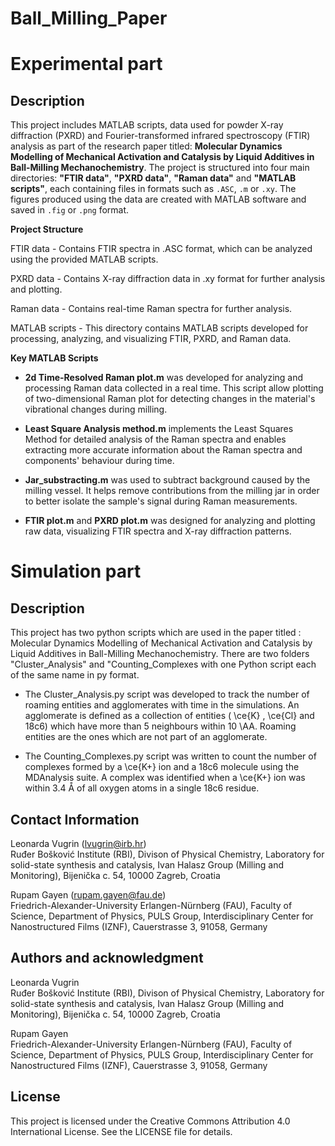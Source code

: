 # Ball_Milling_Paper
# Experimental part

## Description
This project includes MATLAB scripts, data used for powder X-ray diffraction (PXRD) and Fourier-transformed infrared spectroscopy (FTIR) analysis as part of the research paper titled: **Molecular Dynamics Modelling of Mechanical Activation and Catalysis by Liquid Additives in Ball-Milling Mechanochemistry**. The project is structured into four main directories: **"FTIR data"**, **"PXRD data"**, **"Raman data"** and **"MATLAB scripts"**, each containing files in formats such as `.ASC`, `.m` or `.xy`. The figures produced using the data are created with MATLAB software and saved in `.fig` or `.png` format.

**Project Structure**  

FTIR data - Contains FTIR spectra in .ASC format, which can be analyzed using the provided MATLAB scripts.  

PXRD data - Contains X-ray diffraction data in .xy format for further analysis and plotting.  

Raman data - Contains real-time Raman spectra for further analysis.  

MATLAB scripts - This directory contains MATLAB scripts developed for processing, analyzing, and visualizing FTIR, PXRD, and Raman data.  

**Key MATLAB Scripts**

- **2d Time-Resolved Raman plot.m** was developed for analyzing and processing Raman data collected in a real time. This script allow plotting of two-dimensional Raman plot for detecting changes in the material's vibrational changes during milling.

- **Least Square Analysis method.m** implements the Least Squares Method for detailed analysis of the Raman spectra and enables extracting more accurate information about the Raman spectra and components' behaviour during time.

- **Jar_substracting.m** was used to subtract background caused by the milling vessel. It helps remove contributions from the milling jar in order to better isolate the sample's signal during Raman measurements. 

- **FTIR plot.m** and **PXRD plot.m** was designed for analyzing and plotting raw data, visualizing FTIR spectra and X-ray diffraction patterns.


# Simulation part

## Description
This project has two python scripts which are used in the paper titled : Molecular Dynamics Modelling of Mechanical Activation and Catalysis by Liquid Additives in Ball-Milling Mechanochemistry. There are two folders "Cluster_Analysis" and "Counting_Complexes with one Python script each of the same name in py format.


- The Cluster_Analysis.py script was developed to track the number of roaming entities and agglomerates with time in the simulations. An agglomerate is defined as a collection of entities ( \ce{K} , \ce{Cl} and 18c6) which have more than 5 neighbours within 10 \AA. Roaming entities are the ones which are not part of an agglomerate.


- The Counting_Complexes.py script was written to count the number of complexes formed by a \ce{K+} ion and a 18c6 molecule using the MDAnalysis suite. A complex was identified when a \ce{K+} ion was within 3.4 Å of all oxygen atoms in a single 18c6 residue.

## Contact Information
Leonarda Vugrin (lvugrin@irb.hr)   
Ruđer Bošković Institute (RBI), Divison of Physical Chemistry, Laboratory for solid-state synthesis and catalysis, Ivan Halasz Group (Milling and Monitoring), Bijenička c. 54, 10000 Zagreb, Croatia      

Rupam Gayen (rupam.gayen@fau.de)  
Friedrich-Alexander-University Erlangen-Nürnberg (FAU), Faculty of Science, Department of Physics, PULS Group, Interdisciplinary Center for Nanostructured Films (IZNF), Cauerstrasse 3, 91058, Germany

## Authors and acknowledgment
Leonarda Vugrin    
Ruđer Bošković Institute (RBI), Divison of Physical Chemistry, Laboratory for solid-state synthesis and catalysis, Ivan Halasz Group (Milling and Monitoring), Bijenička c. 54, 10000 Zagreb, Croatia  

Rupam Gayen  
Friedrich-Alexander-University Erlangen-Nürnberg (FAU), Faculty of Science, Department of Physics, PULS Group, Interdisciplinary   Center for Nanostructured Films (IZNF), Cauerstrasse 3, 91058, Germany  

## License
This project is licensed under the Creative Commons Attribution 4.0 International License. See the LICENSE file for details.

